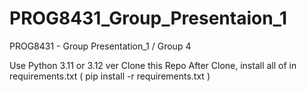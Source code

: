 # PROG8431_Group_Presentaion_1
PROG8431 - Group Presentation_1 / Group 4

Use Python 3.11 or 3.12 ver
Clone this Repo
After Clone, install all of in requirements.txt
 ( pip install -r requirements.txt )

